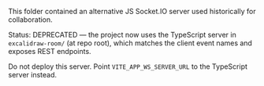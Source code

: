This folder contained an alternative JS Socket.IO server used historically for collaboration.

Status: DEPRECATED — the project now uses the TypeScript server in `excalidraw-room/` (at repo root), which matches the client event names and exposes REST endpoints.

Do not deploy this server. Point `VITE_APP_WS_SERVER_URL` to the TypeScript server instead.

